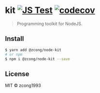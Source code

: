 # kit [![JS Test](https://github.com/zcong1993/node-kit/actions/workflows/js-test.yml/badge.svg)](https://github.com/zcong1993/node-kit/actions/workflows/js-test.yml) [![codecov](https://codecov.io/gh/zcong1993/node-kit/branch/master/graph/badge.svg)](https://codecov.io/gh/zcong1993/node-kit)

> Programming toolkit for NodeJS.

## Install

```bash
$ yarn add @zcong/node-kit
# or npm
$ npm i @zcong/node-kit --save
```

## License

MIT &copy; zcong1993
